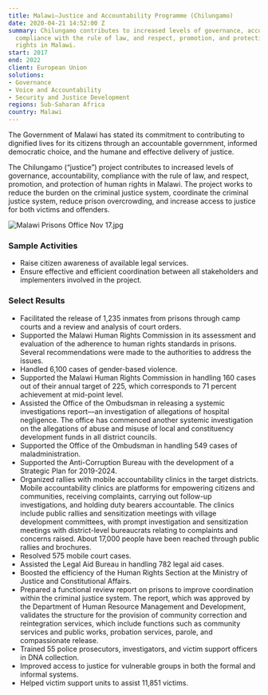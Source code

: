 ```yaml
---
title: Malawi—Justice and Accountability Programme (Chilungamo)
date: 2020-04-21 14:52:00 Z
summary: Chilungamo contributes to increased levels of governance, accountability,
  compliance with the rule of law, and respect, promotion, and protection of human
  rights in Malawi.
start: 2017
end: 2022
client: European Union
solutions:
- Governance
- Voice and Accountability
- Security and Justice Development
regions: Sub-Saharan Africa
country: Malawi
---
```


The Government of Malawi has stated its commitment to contributing to dignified lives for its citizens through an accountable government, informed democratic choice, and the humane and effective delivery of justice.

The Chilungamo (“justice”) project contributes to increased levels of governance, accountability, compliance with the rule of law, and respect, promotion, and protection of human rights in Malawi. The project works to reduce the burden on the criminal justice system, coordinate the criminal justice system, reduce prison overcrowding, and increase access to justice for both victims and offenders.

![Malawi Prisons Office Nov 17.jpg](/uploads/Malawi%20Prisons%20Office%20Nov%2017.jpg)
 
### Sample Activities

* Raise citizen awareness of available legal services.
* Ensure effective and efficient coordination between all stakeholders and implementers involved in the project.	

### Select Results

* Facilitated the release of 1,235 inmates from prisons through camp courts and a review and analysis of court orders.
* Supported the Malawi Human Rights Commission in its assessment and evaluation of the adherence to human rights standards in prisons. Several recommendations were made to the authorities to address the issues.
* Handled 6,100 cases of gender-based violence.
* Supported the Malawi Human Rights Commission in handling 160 cases out of their annual target of 225, which corresponds to 71 percent achievement at mid-point level.
* Assisted the Office of the Ombudsman in releasing a systemic investigations report—an investigation of allegations of hospital negligence. The office has commenced another systemic investigation on the allegations of abuse and misuse of local and constituency development funds in all district councils.
* Supported the Office of the Ombudsman in handling 549 cases of maladministration.
* Supported the Anti-Corruption Bureau with the development of a Strategic Plan for 2019-2024.
* Organized rallies with mobile accountability clinics in the target districts. Mobile accountability clinics are platforms for empowering citizens and communities, receiving complaints, carrying out follow-up investigations, and holding duty bearers accountable. The clinics include public rallies and sensitization meetings with village development committees, with prompt investigation and sensitization meetings with district-level bureaucrats relating to complaints and concerns raised. About 17,000 people have been reached through public rallies and brochures.
* Resolved 575 mobile court cases.
* Assisted the Legal Aid Bureau in handling 782 legal aid cases.
* Boosted the efficiency of the Human Rights Section at the Ministry of Justice and Constitutional Affairs.
* Prepared a functional review report on prisons to improve coordination within the criminal justice system. The report, which was approved by the Department of Human Resource Management and Development, validates the structure for the provision of community correction and reintegration services, which include functions such as community services and public works, probation services, parole, and compassionate release.
* Trained 55 police prosecutors, investigators, and victim support officers in DNA collection.
* Improved access to justice for vulnerable groups in both the formal and informal systems.
* Helped victim support units to assist 11,851 victims.